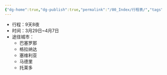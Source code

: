 ```yaml
---
{"dg-home":true,"dg-publish":true,"permalink":"/00_Index/行程表/","tags":["gardenEntry"],"dgPassFrontmatter":true}
---
```



+ 行程：9天8夜
+ 时间：3月29日~4月7日
+ 途径城市：
	+ 巴塞罗那
	+ 格拉纳达
	+ 塞维利亚
	+ 马德里
	+ 托莱多
	